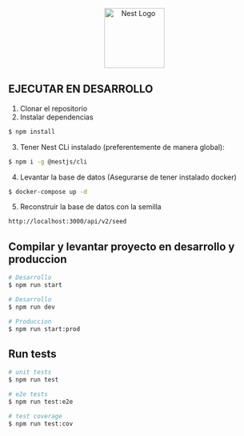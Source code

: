 <p align="center">
  <a href="http://nestjs.com/" target="blank"><img src="https://nestjs.com/img/logo-small.svg" width="120" alt="Nest Logo" /></a>
</p>

## EJECUTAR EN DESARROLLO

1. Clonar el repositorio
2. Instalar dependencias

```bash
$ npm install
```

3. Tener Nest CLi instalado (preferentemente de manera global):

```bash
$ npm i -g @nestjs/cli

```

4. Levantar la base de datos (Asegurarse de tener instalado docker)

```bash
$ docker-compose up -d
```

5. Reconstruir la base de datos con la semilla

```bash
http://localhost:3000/api/v2/seed
```

## Compilar y levantar proyecto en desarrollo y produccion

```bash
# Desarrollo
$ npm run start

# Desarrollo
$ npm run dev

# Produccion
$ npm run start:prod
```

## Run tests

```bash
# unit tests
$ npm run test

# e2e tests
$ npm run test:e2e

# test coverage
$ npm run test:cov
```
